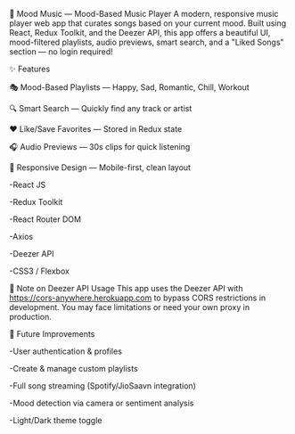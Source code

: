 🎵 Mood Music — Mood-Based Music Player
A modern, responsive music player web app that curates songs based on your current mood. Built using React, Redux Toolkit, and the Deezer API, this app offers a beautiful UI, mood-filtered playlists, audio previews, smart search, and a "Liked Songs" section — no login required!


✨ Features

🎭 Mood-Based Playlists — Happy, Sad, Romantic, Chill, Workout

🔍 Smart Search — Quickly find any track or artist

❤️ Like/Save Favorites — Stored in Redux state

🎧 Audio Previews — 30s clips for quick listening

📱 Responsive Design — Mobile-first, clean layout

-React JS

-Redux Toolkit

-React Router DOM

-Axios

-Deezer API

-CSS3 / Flexbox

🔐 Note on Deezer API Usage
This app uses the Deezer API with https://cors-anywhere.herokuapp.com to bypass CORS restrictions in development. You may face limitations or need your own proxy in production.

🚀 Future Improvements

-User authentication & profiles

-Create & manage custom playlists

-Full song streaming (Spotify/JioSaavn integration)

-Mood detection via camera or sentiment analysis

-Light/Dark theme toggle

